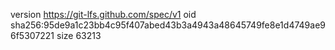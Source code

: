 version https://git-lfs.github.com/spec/v1
oid sha256:95de9a1c23bb4c95f407abed43b3a4943a48645749fe8e1d4749ae96f5307221
size 63213
